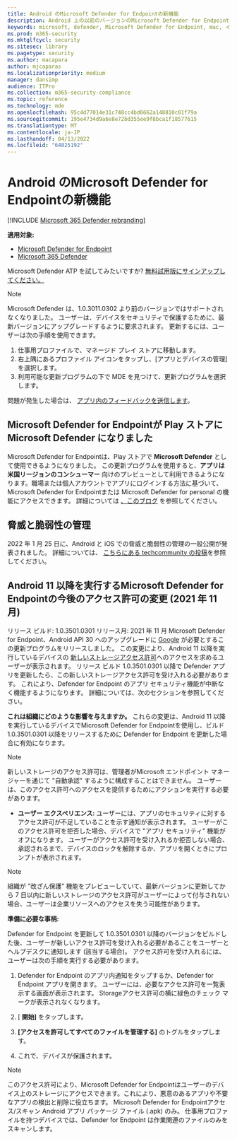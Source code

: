 ```yaml
---
title: Android のMicrosoft Defender for Endpointの新機能
description: Android 上の以前のバージョンのMicrosoft Defender for Endpointの主な変更点について説明します。
keywords: microsoft, defender, Microsoft Defender for Endpoint, mac, インストール, macos, whatsnew
ms.prod: m365-security
ms.mktglfcycl: security
ms.sitesec: library
ms.pagetype: security
ms.author: macapara
author: mjcaparas
ms.localizationpriority: medium
manager: dansimp
audience: ITPro
ms.collection: m365-security-compliance
ms.topic: reference
ms.technology: mde
ms.openlocfilehash: 95c4d77014e31c748cc4bd6662a148810c01f79a
ms.sourcegitcommit: 195e4734d9a6e8e72bd355ee9f8bca1f18577615
ms.translationtype: MT
ms.contentlocale: ja-JP
ms.lasthandoff: 04/13/2022
ms.locfileid: "64825192"
---
```

# <a name="whats-new-in-microsoft-defender-for-endpoint-on-android"></a>Android のMicrosoft Defender for Endpointの新機能

[!INCLUDE [Microsoft 365 Defender rebranding](../../includes/microsoft-defender.md)]

**適用対象:**
- [Microsoft Defender for Endpoint](https://go.microsoft.com/fwlink/p/?linkid=2154037)
- [Microsoft 365 Defender](https://go.microsoft.com/fwlink/?linkid=2118804)

Microsoft Defender ATP を試してみたいですか? [無料試用版にサインアップしてください。](https://signup.microsoft.com/create-account/signup?products=7f379fee-c4f9-4278-b0a1-e4c8c2fcdf7e&ru=https://aka.ms/MDEp2OpenTrial?ocid=docs-wdatp-exposedapis-abovefoldlink)

>[!NOTE]
>Microsoft Defender は、1.0.3011.0302 より前のバージョンではサポートされなくなりました。 ユーザーは、デバイスをセキュリティで保護するために、最新バージョンにアップグレードするように要求されます。
更新するには、ユーザーは次の手順を使用できます。
>1. 仕事用プロファイルで、マネージド プレイ ストアに移動します。
>2. 右上隅にあるプロファイル アイコンをタップし、[アプリとデバイスの管理] を選択します。
>3. 利用可能な更新プログラムの下で MDE を見つけて、更新プログラムを選択します。
>
>問題が発生した場合は、 [アプリ内のフィードバックを送信します](/security/defender-endpoint/android-support-signin#send-in-app-feedback)。

## <a name="microsoft-defender-for-endpoint-is-now-microsoft-defender-in-the-play-store"></a>Microsoft Defender for Endpointが Play ストアに Microsoft Defender になりました

Microsoft Defender for Endpointは、Play ストアで **Microsoft Defender** として使用できるようになりました。 この更新プログラムを使用すると、**アプリは米国リージョンのコンシューマー** 向けのプレビューとして利用できるようになります。職場または個人アカウントでアプリにログインする方法に基づいて、Microsoft Defender for Endpointまたは Microsoft Defender for personal の機能にアクセスできます。 詳細については [、このブログ](https://www.microsoft.com/microsoft-365/microsoft-defender-for-individuals) を参照してください。

## <a name="threat-and-vulnerability-management"></a>脅威と脆弱性の管理

2022 年 1 月 25 日に、Android と iOS での脅威と脆弱性の管理の一般公開が発表されました。 詳細については、 [こちらにある techcommunity の投稿](https://techcommunity.microsoft.com/t5/microsoft-defender-for-endpoint/announcing-general-availability-of-vulnerability-management/ba-p/3071663)を参照してください。

## <a name="upcoming-permission-changes-for-microsoft-defender-for-endpoint-running-android-11-or-later-nov-2021"></a>Android 11 以降を実行するMicrosoft Defender for Endpointの今後のアクセス許可の変更 (2021 年 11 月)

リリース ビルド: 1.0.3501.0301 リリース月: 2021 年 11 月 Microsoft Defender for Endpoint、Android API 30 へのアップグレードに [Google](https://developer.android.com/distribute/play-policies#APILevel30) が必要とするこの更新プログラムをリリースしました。 この変更により、Android 11 以降を実行しているデバイスの [新しいストレージアクセス許可](https://developer.android.com/training/data-storage/manage-all-files#all-files-access-google-play)へのアクセスを求めるユーザーが表示されます。 リリース ビルド 1.0.3501.0301 以降で Defender アプリを更新したら、この新しいストレージアクセス許可を受け入れる必要があります。 これにより、Defender for Endpoint のアプリ セキュリティ機能が中断なく機能するようになります。 詳細については、次のセクションを参照してください。

**これは組織にどのような影響を与えますか。** これらの変更は、Android 11 以降を実行しているデバイスでMicrosoft Defender for Endpointを使用し、ビルド 1.0.3501.0301 以降をリリースするために Defender for Endpoint を更新した場合に有効になります。

> [!NOTE]
> 新しいストレージのアクセス許可は、管理者がMicrosoft エンドポイント マネージャーを通じて "自動承認" するように構成することはできません。 ユーザーは、このアクセス許可へのアクセスを提供するためにアクションを実行する必要があります。

- **ユーザー エクスペリエンス:** ユーザーには、アプリのセキュリティに対するアクセス許可が不足していることを示す通知が表示されます。 ユーザーがこのアクセス許可を拒否した場合、デバイスで "アプリ セキュリティ" 機能がオフになります。 ユーザーがアクセス許可を受け入れるか拒否しない場合、承認されるまで、デバイスのロックを解除するか、アプリを開くときにプロンプトが表示されます。

> [!NOTE]
> 組織が "改ざん保護" 機能をプレビューしていて、最新バージョンに更新してから 7 日以内に新しいストレージのアクセス許可がユーザーによって付与されない場合、ユーザーは企業リソースへのアクセスを失う可能性があります。

**準備に必要な事柄:**

Defender for Endpoint を更新して 1.0.3501.0301 以降のバージョンをビルドした後、ユーザーが新しいアクセス許可を受け入れる必要があることをユーザーとヘルプデスクに通知します (該当する場合)。 アクセス許可を受け入れるには、ユーザーは次の手順を実行する必要があります。

1. Defender for Endpoint のアプリ内通知をタップするか、Defender for Endpoint アプリを開きます。 ユーザーには、必要なアクセス許可を一覧表示する画面が表示されます。 Storageアクセス許可の横に緑色のチェック マークが表示されなくなります。

2. [ **開始]** をタップします。

3. **[アクセスを許可してすべてのファイルを管理する]** のトグルをタップします。

4. これで、デバイスが保護されます。

  > [!NOTE]
  > このアクセス許可により、Microsoft Defender for Endpointはユーザーのデバイス上のストレージにアクセスできます。これにより、悪意のあるアプリや不要なアプリの検出と削除に役立ちます。 Microsoft Defender for Endpointアクセス/スキャン Android アプリ パッケージ ファイル (.apk) のみ。 仕事用プロファイルを持つデバイスでは、Defender for Endpoint は作業関連のファイルのみをスキャンします。
